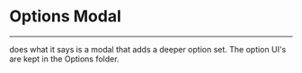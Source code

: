 # Options Modal
***
does what it says is a modal that adds a deeper option set.
The option UI's are kept in the Options folder. 
